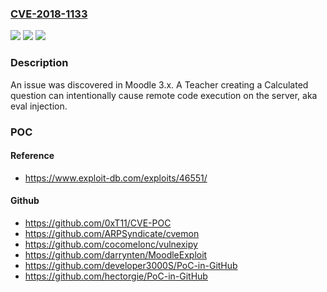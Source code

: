 ### [CVE-2018-1133](https://cve.mitre.org/cgi-bin/cvename.cgi?name=CVE-2018-1133)
![](https://img.shields.io/static/v1?label=Product&message=Moodle%203.x%20unknown&color=blue)
![](https://img.shields.io/static/v1?label=Version&message=n%2Fa&color=blue)
![](https://img.shields.io/static/v1?label=Vulnerability&message=eval%20injection&color=brighgreen)

### Description

An issue was discovered in Moodle 3.x. A Teacher creating a Calculated question can intentionally cause remote code execution on the server, aka eval injection.

### POC

#### Reference
- https://www.exploit-db.com/exploits/46551/

#### Github
- https://github.com/0xT11/CVE-POC
- https://github.com/ARPSyndicate/cvemon
- https://github.com/cocomelonc/vulnexipy
- https://github.com/darrynten/MoodleExploit
- https://github.com/developer3000S/PoC-in-GitHub
- https://github.com/hectorgie/PoC-in-GitHub

